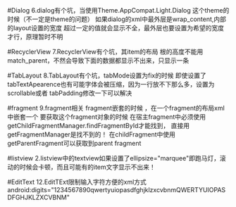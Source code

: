 #Dialog
6.dialog有个坑，当使用Theme.AppCompat.Light.Dialog 这个theme的时候（不一定是theme的问题） 如果dialog的xml中最外层是wrap_content,内部的layout设置的宽度
超过一定的值就会显示不全，最外层也要设置为希望的宽度才行，原理暂时不明	  

#RecyclerView
7.RecyclerView有个坑，其item的布局 根的高度不能用match_parent，不然会导致下面的数据都显示不出来，只显示一条

#TabLayout
8.TabLayout有个坑，tabMode设置为fix的时候 即使设置了tabTextApearence也有可能字体会被压缩，因为一行放不下那么多，设置为scrollable或者 tabPadding修改一下可以解决

#fragment
9.fragment相关
fragment嵌套的时候 ，在一个fragment的布局xml中嵌套一个 <fragment> 要获取这个fragment对象的时候 在宿主fragment中必须使用 getChildFragmentManager.findFragmentById才能找到，
直接用 getFragmentManager是找不到的！   在childFragment中使用getParentFragment可以获取到parent fragment

#listview
2.listview中的textview如果设置了ellipsize="marquee"即跑马灯，滚动的时候会卡顿，而且可能有的item文字显示不出来！

#EditText
12.EditTExt限制输入字符方便的xml方式 
android:digits="1234567890qwertyuiopasdfghjklzxcvbnmQWERTYUIOPASDFGHJKLZXCVBNM"